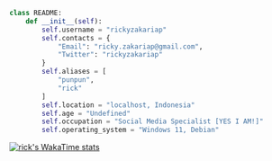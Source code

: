 ```python
class README:
    def __init__(self):
        self.username = "rickyzakariap"
        self.contacts = {
            "Email": "ricky.zakariap@gmail.com",
            "Twitter": "rickyzakariap"
        }
        self.aliases = [
            "punpun",
            "rick"
        ]
        self.location = "localhost, Indonesia"
        self.age = "Undefined"
        self.occupation = "Social Media Specialist [YES I AM!]"
        self.operating_system = "Windows 11, Debian"
```

[![rick's WakaTime stats](https://github-readme-stats.vercel.app/api/wakatime?username=rickyzakariap&layout=compact)](https://github.com/anuraghazra/github-readme-stats)
